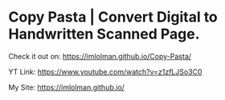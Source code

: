 # Copy Pasta | Convert Digital to Handwritten Scanned Page.

Check it out on: https://imlolman.github.io/Copy-Pasta/

YT Link: https://www.youtube.com/watch?v=z1zfLJSo3C0

My Site: https://imlolman.github.io/
